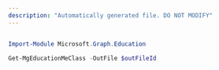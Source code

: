 ```yaml
---
description: "Automatically generated file. DO NOT MODIFY"
---
```


```powershell

Import-Module Microsoft.Graph.Education

Get-MgEducationMeClass -OutFile $outFileId

```